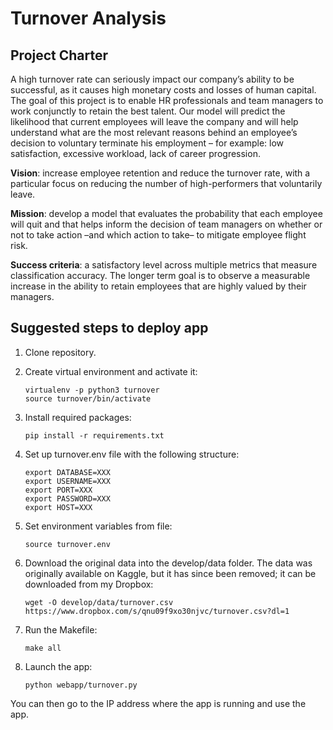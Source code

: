 # Turnover Analysis

## Project Charter
A high turnover rate can seriously impact our company’s ability to be successful, as it causes high monetary costs and losses of human capital. The goal of this project is to enable HR professionals and team managers to work conjunctly to retain the best talent. Our model will predict the likelihood that current employees will leave the company and will help understand what are the most relevant reasons behind an employee’s decision to voluntary terminate his employment – for example: low satisfaction, excessive workload, lack of career progression.

**Vision**: increase employee retention and reduce the turnover rate, with a particular focus on reducing the number of high-performers that voluntarily leave.    

**Mission**: develop a model that evaluates the probability that each employee will quit and that helps inform the decision of team managers on whether or not to take action –and which action to take– to mitigate employee flight risk.    

**Success criteria**: a satisfactory level across multiple metrics that measure classification accuracy. The longer term goal is to observe a measurable increase in the ability to retain employees that are highly valued by their managers.

 
## Suggested steps to deploy app

1. Clone repository.

2. Create virtual environment and activate it:

    ```
    virtualenv -p python3 turnover
    source turnover/bin/activate
    ```
    

3. Install required packages:

    ```
    pip install -r requirements.txt
    ```

4. Set up turnover.env file with the following structure:

    ```
    export DATABASE=XXX
    export USERNAME=XXX
    export PORT=XXX
    export PASSWORD=XXX
    export HOST=XXX
    ```

5. Set environment variables from file:

    ```
    source turnover.env
    ```

6. Download the original data into the develop/data folder. The data was originally available on Kaggle, but it has since been removed; it can be downloaded from my Dropbox:

    ```
    wget -O develop/data/turnover.csv https://www.dropbox.com/s/qnu09f9xo30njvc/turnover.csv?dl=1
    ```

7. Run the Makefile:

    ```
    make all
    ```

8. Launch the app:

    ```
    python webapp/turnover.py
    ```

You can then go to the IP address where the app is running and use the app.